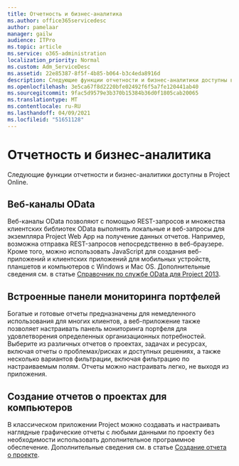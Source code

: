 ```yaml
---
title: Отчетность и бизнес-аналитика
ms.author: office365servicedesc
author: pamelaar
manager: gailw
audience: ITPro
ms.topic: article
ms.service: o365-administration
localization_priority: Normal
ms.custom: Adm_ServiceDesc
ms.assetid: 22e85387-8f5f-4b85-b064-b3c4eda8916d
description: Следующие функции отчетности и бизнес-аналитики доступны в Project Online.
ms.openlocfilehash: 3e5ca67f8d2220bfe02492f6f5a7fe120441ab40
ms.sourcegitcommit: 9fac5d9579e3b370b15384b36d0f1805cab20065
ms.translationtype: MT
ms.contentlocale: ru-RU
ms.lasthandoff: 04/09/2021
ms.locfileid: "51651128"
---
```

# <a name="reporting-and-business-intelligence"></a>Отчетность и бизнес-аналитика

Следующие функции отчетности и бизнес-аналитики доступны в Project Online.
  
## <a name="odata-feeds"></a>Веб-каналы OData

Веб-каналы OData позволяют с помощью REST-запросов и множества клиентских библиотек OData выполнять локальные и веб-запросы для экземпляра Project Web App на получение данных отчетов. Например, возможна отправка REST-запросов непосредственно в веб-браузере. Кроме того, можно использовать JavaScript для создания веб-приложений и клиентских приложений для мобильных устройств, планшетов и компьютеров с Windows и Mac OS. Дополнительные сведения см. в статье [Справочник по службе OData для Project 2013](/previous-versions/office/project-odata/jj163015(v=office.15)).
  
## <a name="out-of-the-box-portfolio-dashboards"></a>Встроенные панели мониторинга портфелей

Богатые и готовые отчеты предназначены для немедленного использования для многих клиентов, а веб-приложение также позволяет настраивать панель мониторинга портфеля для удовлетворения определенных организационных потребностей. Выберите из различных отчетов о проектах, задачах и ресурсах, включая отчеты о проблемах/рисках и доступных решениях, а также несколько вариантов фильтрации, включая фильтрацию по настраиваемым полям. Отчеты можно настраивать легко, не выходя из приложения. 
  
## <a name="project-desktop-reporting"></a>Создание отчетов о проектах для компьютеров

В классическом приложении Project можно создавать и настраивать наглядные графические отчеты с любыми данными по проекту без необходимости использовать дополнительное программное обеспечение. Дополнительные сведения см. в статье [Создание отчета о проекте](https://go.microsoft.com/fwlink/?LinkID=823657&amp;clcid=0x409).

